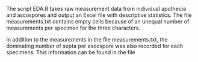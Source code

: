The script EDA.R takes raw measurement data from individual apothecia and ascospores and output an Excel file with descriptive statistics. The file measurements.txt contains empty cells because of an unequal number of measurements per specimen for the three characters.

In addition to the measurements in the file measurements.txt, the dominating number of septa per ascospore was also recorded for each specimens. This information can be found in the file
